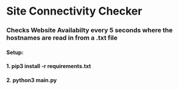 <h1>Site Connectivity Checker</h1>
<h3>Checks Website Availabilty every 5 seconds where the hostnames are read in from a .txt file</h3>


<h4>Setup: </h4>
<h4>1. pip3 install -r requirements.txt</h4>
<h4>2. python3 main.py</h4>
